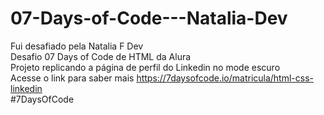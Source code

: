 # 07-Days-of-Code---Natalia-Dev
Fui desafiado pela Natalia F Dev<br>
Desafio 07 Days of Code de HTML da Alura <br>
Projeto replicando a página de perfil do Linkedin no mode escuro<br>
Acesse o link para saber mais https://7daysofcode.io/matricula/html-css-linkedin<br>
#7DaysOfCode
